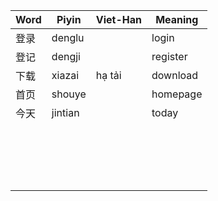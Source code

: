 | Word | Piyin   | Viet-Han | Meaning  |
| ---- | ------- | -------- | -------- |
| 登录 | denglu  |          | login    |
| 登记 | dengji  |          | register |
| 下载 | xiazai  | hạ tải   | download |
| 首页 | shouye  |          | homepage |
| 今天 | jintian |          | today    |
|      |         |          |          |
|      |         |          |          |
|      |         |          |          |
|      |         |          |          |
|      |         |          |          |
|      |         |          |          |
|      |         |          |          |
|      |         |          |          |
|      |         |          |          |
|      |         |          |          |
|      |         |          |          |
|      |         |          |          |
|      |         |          |          |
|      |         |          |          |
|      |         |          |          |
|      |         |          |          |
|      |         |          |          |
|      |         |          |          |
